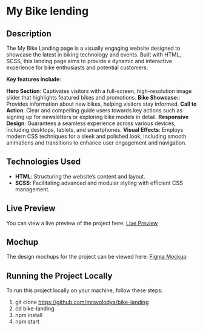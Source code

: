 # My Bike lending

## Description

The My Bike Landing page is a visually engaging website designed to showcase the latest in biking technology and events. Built with HTML, SCSS, this landing page aims to provide a dynamic and interactive experience for bike enthusiasts and potential customers.

**Key features include**:

**Hero Section**: Captivates visitors with a full-screen, high-resolution image slider that highlights featured bikes and promotions.
**Bike Showcase:**: Provides information about new bikes, helping visitors stay informed.
**Call to Action**: Clear and compelling guide users towards key actions such as signing up for newsletters or exploring bike models in detail.
**Responsive Design**: Guarantees a seamless experience across various devices, including desktops, tablets, and smartphones.
**Visual Effects**: Employs modern CSS techniques for a sleek and polished look, including smooth animations and transitions to enhance user engagement and navigation.

## Technologies Used

- **HTML**: Structuring the website’s content and layout.
- **SCSS**: Facilitating advanced and modular styling with efficient CSS management.

## Live Preview

You can view a live preview of the project here: [Live Preview](https://mrsvolodya.github.io/bike-landing/)

## Mochup

The design mochups for the project can be viewed here: [Figma Mockup](<https://www.figma.com/design/NZQAIydtHo5QkINyGLHNcq/BIKE-New-Version?node-id=0-1&node-type=CANVAS&t=jUxWskfqwgZ1DoM0-0>)

## Running the Project Locally

To run this project locally on your machine, follow these steps:

1. git clone https://github.com/mrsvolodya/bike-landing
2. cd bike-landing
3. npm install
4. npm start
